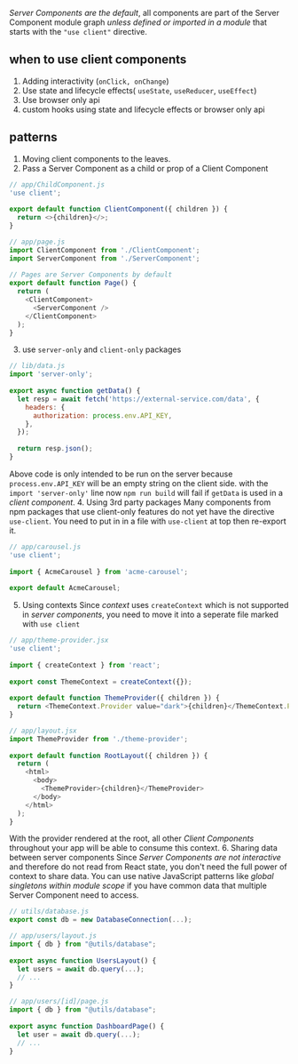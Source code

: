 *Server Components are the default*, all components are part of the Server Component module graph *unless defined or imported in a module* that starts with the `"use client"` directive.

## when to use client components
1. Adding interactivity (`onClick, onChange`)
2. Use state and lifecycle effects( `useState`, `useReducer`, `useEffect`)
3. Use browser only api
4. custom hooks using state and lifecycle effects or browser only api

## patterns
1. Moving client components to the leaves.
2. Pass a Server Component as a child or prop of a Client Component
```js
// app/ChildComponent.js
'use client';
 
export default function ClientComponent({ children }) {
  return <>{children}</>;
}

// app/page.js
import ClientComponent from './ClientComponent';
import ServerComponent from './ServerComponent';
 
// Pages are Server Components by default
export default function Page() {
  return (
    <ClientComponent>
      <ServerComponent />
    </ClientComponent>
  );
}
```
3. use `server-only` and `client-only` packages
```js
// lib/data.js
import 'server-only';
 
export async function getData() {
  let resp = await fetch('https://external-service.com/data', {
    headers: {
      authorization: process.env.API_KEY,
    },
  });
 
  return resp.json();
}
```
Above code is only intended to be run on the server because `process.env.API_KEY` will be an empty string on the client side. with the `import 'server-only'` line now `npm run build` will fail if `getData` is used in a *client component*.
4. Using 3rd party packages
Many components from npm packages that use client-only features do not yet have the directive `use-client`. You need to put in in a file with `use-client` at top then re-export it.
```js
// app/carousel.js
'use client';
 
import { AcmeCarousel } from 'acme-carousel';
 
export default AcmeCarousel;
```
5. Using contexts
Since *context* uses `createContext` which is not supported in *server components*, you need to move it into a seperate file marked with `use client`
```js
// app/theme-provider.jsx
'use client';
 
import { createContext } from 'react';
 
export const ThemeContext = createContext({});
 
export default function ThemeProvider({ children }) {
  return <ThemeContext.Provider value="dark">{children}</ThemeContext.Provider>;
}

// app/layout.jsx
import ThemeProvider from './theme-provider';
 
export default function RootLayout({ children }) {
  return (
    <html>
      <body>
        <ThemeProvider>{children}</ThemeProvider>
      </body>
    </html>
  );
}
```
With the provider rendered at the root, all other *Client Components* throughout your app will be able to consume this context.
6. Sharing data between server components
Since *Server Components are not interactive* and therefore do not read from React state, you don't need the full power of context to share data. You can use native JavaScript patterns like *global singletons within module scope* if you have common data that multiple Server Component need to access.
```js
// utils/database.js
export const db = new DatabaseConnection(...);

// app/users/layout.js
import { db } from "@utils/database";
 
export async function UsersLayout() {
  let users = await db.query(...);
  // ...
}

// app/users/[id]/page.js
import { db } from "@utils/database";
 
export async function DashboardPage() {
  let user = await db.query(...);
  // ...
}
```
